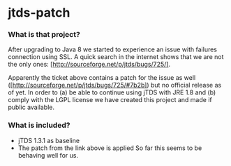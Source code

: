 # jtds-patch

### What is that project?
After upgrading to Java 8 we started to experience an issue with failures connection using SSL. A quick search in the internet shows that we are not the only ones: [http://sourceforge.net/p/jtds/bugs/725/]. 

Apparently the ticket above contains a patch for the issue as well ([http://sourceforge.net/p/jtds/bugs/725/#7b2b]) but no official release as of yet. In order to (a) be able to continue using jTDS with JRE 1.8 and (b) comply with the LGPL license we have created this project and made if public available. 

### What is included?
* jTDS 1.3.1 as baseline
* The patch from the link above is applied
So far this seems to be behaving well for us.
